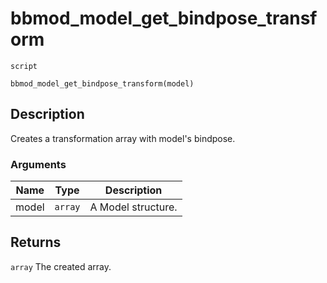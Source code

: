 # bbmod_model_get_bindpose_transform
`script`
```gml
bbmod_model_get_bindpose_transform(model)
```

## Description
Creates a transformation array with model's bindpose.

### Arguments
| Name | Type | Description |
| ---- | ---- | ----------- |
| model | `array` | A Model structure. |

## Returns
`array` The created array.